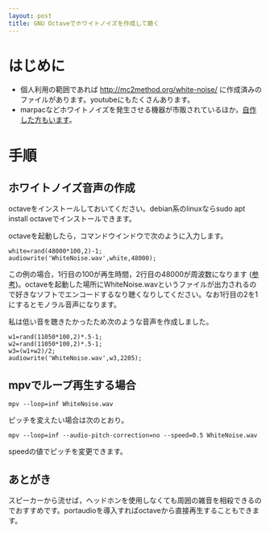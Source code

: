 ```yaml
---
layout: post
title: GNU Octaveでホワイトノイズを作成して聴く
---
```


# はじめに

-   個人利用の範囲であれば <http://mc2method.org/white-noise/> に作成済みのファイルがあります。youtubeにもたくさんあります。
-   marpacなどホワイトノイズを発生させる機器が市販されているほか，[自作した方もいます](http://nomolk.hatenablog.com/entry/2018/02/02/223000)。

# 手順

## ホワイトノイズ音声の作成

octaveをインストールしておいてください。debian系のlinuxならsudo apt install octaveでインストールできます。

octaveを起動したら，コマンドウインドウで次のように入力します。

    white=rand(48000*100,2)-1;
    audiowrite('WhiteNoise.wav',white,48000);

この例の場合，1行目の100が再生時間，2行目の48000が周波数になります ([参考](https://bagustris.wordpress.com/2011/10/18/generating-white-noise-sound-on-octave-matlab-2/))。octaveを起動した場所にWhiteNoise.wavというファイルが出力されるので好きなソフトでエンコードするなり聴くなりしてください。なお1行目の2を1にするとモノラル音声になります。

私は低い音を聴きたかったため次のような音声を作成しました。

    w1=rand(11050*100,2)*.5-1;
    w2=rand(11050*100,2)*.5-1;
    w3=(w1+w2)/2;
    audiowrite('WhiteNoise.wav',w3,2205);

## mpvでループ再生する場合

    mpv --loop=inf WhiteNoise.wav

ピッチを変えたい場合は次のとおり。

    mpv --loop=inf --audio-pitch-correction=no --speed=0.5 WhiteNoise.wav

speedの値でピッチを変更できます。

## あとがき

スピーカーから流せば，ヘッドホンを使用しなくても周囲の雑音を相殺できるのでおすすめです。portaudioを導入すればoctaveから直接再生することもできます。